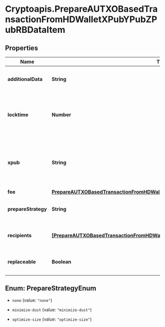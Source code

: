 # Cryptoapis.PrepareAUTXOBasedTransactionFromHDWalletXPubYPubZPubRBDataItem

## Properties

Name | Type | Description | Notes
------------ | ------------- | ------------- | -------------
**additionalData** | **String** | Representation of the additional data. | [optional] 
**locktime** | **Number** | Represents the time at which a particular transaction can be added to the blockchain. | [optional] 
**xpub** | **String** | Defines the account extended publicly known key which is used to derive all child public keys. | 
**fee** | [**PrepareAUTXOBasedTransactionFromHDWalletXPubYPubZPubRBDataItemFee**](PrepareAUTXOBasedTransactionFromHDWalletXPubYPubZPubRBDataItemFee.md) |  | 
**prepareStrategy** | **String** | Representation of the transaction&#39;s strategy type | [optional] 
**recipients** | [**[PrepareAUTXOBasedTransactionFromHDWalletXPubYPubZPubRBDataItemRecipientsInner]**](PrepareAUTXOBasedTransactionFromHDWalletXPubYPubZPubRBDataItemRecipientsInner.md) | Object Array representation of transaction receivers | 
**replaceable** | **Boolean** | Representation whether the transaction is replaceable | 



## Enum: PrepareStrategyEnum


* `none` (value: `"none"`)

* `minimize-dust` (value: `"minimize-dust"`)

* `optimize-size` (value: `"optimize-size"`)




